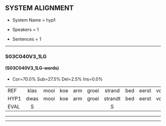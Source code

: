 
## SYSTEM ALIGNMENT

- System Name = hyp1

- Speakers = 1

- Sentences = 1

---

### S03C040V3_1LG

#### (S03C040V3_1LG-words)

- Cor=70.0%	Sub=27.5%	Del=2.5%	Ins=0.0%

|  |  |  |  |  |  |  |  |  |  |  |  |  |  |  |  |  |  |  |  |  |  |  |  |  |  |  |  |  |  |  |  |  |  |  |  |  |  |  |  |  |
|:--- |:---:|:---:|:---:|:---:|:---:|:---:|:---:|:---:|:---:|:---:|:---:|:---:|:---:|:---:|:---:|:---:|:---:|:---:|:---:|:---:|:---:|:---:|:---:|:---:|:---:|:---:|:---:|:---:|:---:|:---:|:---:|:---:|:---:|:---:|:---:|:---:|:---:|:---:|:---:|:---:|
| REF | klas | mooi | koe | arm | groei | strand | bed | eerst | voor | draai | sjaal | herfst | duur | straat | leeuw | clown | hoek | krant | hout | vriend | gauw | chips | groen | feest | reis | jas | huis | paard | vijf | muts | nieuw | kind | bang | oog | zacht | schoen | plas | neus | knoop | plank |
| HYP1 | dwas | mooi | koe | arm | groei | strandt | bed | eerst | voor | draai | sjaal | herfst | duur | straat | leeuw | kloumen | hoek | kran | hout | vriend | goud | cips | groen | feest | reis | jas | hui | paart | vijif | mut | nieuw | kind | bang | oog | zacht | schoen | plas | neus |  | knoopplank |
| EVAL | S |  |  |  |  | S |  |  |  |  |  |  |  |  |  | S |  | S |  |  | S | S |  |  |  |  | S | S | S | S |  |  |  |  |  |  |  |  | D | S |
---

---
